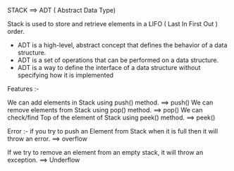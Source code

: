STACK  ==> ADT ( Abstract Data Type)

Stack is used to store and retrieve elements in a LIFO ( Last In First Out ) order.



- ADT is a high-level, abstract concept that defines the behavior of a data structure.
- ADT is a set of operations that can be performed on a data structure.
- ADT is a way to define the interface of a data structure without specifying how it is implemented

Features :-

We can add elements in Stack using push() method.  ==> push()
We can remove elements from Stack using pop() method.  ==> pop()
We can check/find Top of the element of Stack using peek() method.  ==> peek()

Error :- 
if you try to push an Element from Stack when it is full then it will throw an error.  ==> overflow

If we try to remove an element from an empty stack, it will throw an exception.  ==> Underflow